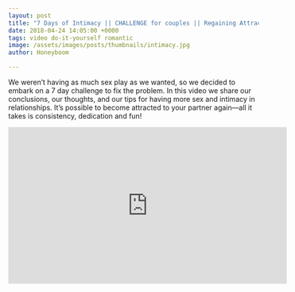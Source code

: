 ```yaml
---
layout: post
title: "7 Days of Intimacy || CHALLENGE for couples || Regaining Attraction to Partner"
date: 2018-04-24 14:05:00 +0000
tags: video do-it-yourself romantic
image: /assets/images/posts/thumbnails/intimacy.jpg
author: Honeyboom

---
```

We weren’t having as much sex play as we wanted, so we decided to embark on a 7 day challenge to fix the problem. In this video we share our conclusions, our thoughts, and our tips for having more sex and intimacy in relationships. It’s possible to become attracted to your partner again—all it takes is consistency, dedication and fun!


<div class="video-container"><iframe width="560" height="315" src="https://www.youtube.com/embed/tu57cBpI7H0" frameborder="0" allow="autoplay; encrypted-media" allowfullscreen></iframe></div>
